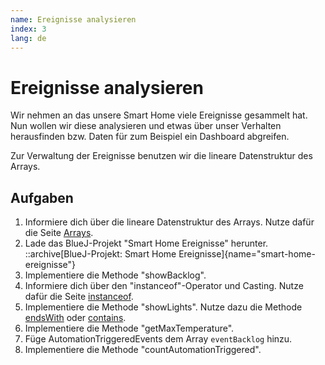 ```yaml
---
name: Ereignisse analysieren
index: 3
lang: de
---
```


# Ereignisse analysieren

Wir nehmen an das unsere Smart Home viele Ereignisse gesammelt hat. Nun wollen wir diese analysieren und etwas über unser Verhalten herausfinden bzw. Daten für zum Beispiel ein Dashboard abgreifen.

Zur Verwaltung der Ereignisse benutzen wir die lineare Datenstruktur des Arrays.

## Aufgaben

1. Informiere dich über die lineare Datenstruktur des Arrays. Nutze dafür die Seite [Arrays](/oop/arrays).
2. Lade das BlueJ-Projekt "Smart Home Ereignisse" herunter.
::archive[BlueJ-Projekt: Smart Home Ereignisse]{name="smart-home-ereignisse"}
3. Implementiere die Methode "showBacklog".
4. Informiere dich über den "instanceof"-Operator und Casting. Nutze dafür die Seite [instanceof](https://www.learnj.de/doku.php?id=klassen2:casting:start).
5. Implementiere die Methode "showLights". Nutze dazu die Methode [endsWith](https://docs.oracle.com/javase/8/docs/api/java/lang/String.html#endsWith-java.lang.String-) oder [contains](https://docs.oracle.com/javase/8/docs/api/java/lang/String.html#contains-java.lang.CharSequence-).
6. Implementiere die Methode "getMaxTemperature".
7. Füge AutomationTriggeredEvents dem Array `eventBacklog` hinzu.
7. Implementiere die Methode "countAutomationTriggered".


